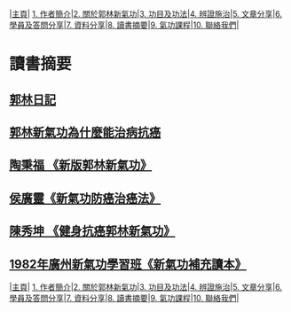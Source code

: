 |[主頁](/README.md)| [1. 作者簡介](/a10.md)|[2. 關於郭林新氣功](/a1.md)|[3. 功目及功法](/a2.md)|[4. 辨證施治](/a3.md)|[5. 文章分享](/a5.md)|[6. 學員及答問分享](/a6.md)|[7. 資料分享](/a7.md)|[8. 讀書摘要](/a4.md)|[9. 氣功課程](/郭林新氣功課程.md)|[10. 聯絡我們](/a9.md)|

# **讀書摘要**  

## [郭林日記](/摘要1.md)

## [郭林新氣功為什麼能治病抗癌](/摘要2.md)

## [陶秉福 《新版郭林新氣功》](/摘要3.md)

## [侯廣靈《新氣功防癌治癌法》](/摘要4.md)

## [陳秀坤 《健身抗癌郭林新氣功》](/摘要5.md)

## [1982年廣州新氣功學習班《新氣功補充讀本》](/摘要6.md)

|[主頁](/README.md)| [1. 作者簡介](/a10.md)|[2. 關於郭林新氣功](/a1.md)|[3. 功目及功法](/a2.md)|[4. 辨證施治](/a3.md)|[5. 文章分享](/a5.md)|[6. 學員及答問分享](/a6.md)|[7. 資料分享](/a7.md)|[8. 讀書摘要](/a4.md)|[9. 氣功課程](/郭林新氣功課程.md)|[10. 聯絡我們](/a9.md)|

